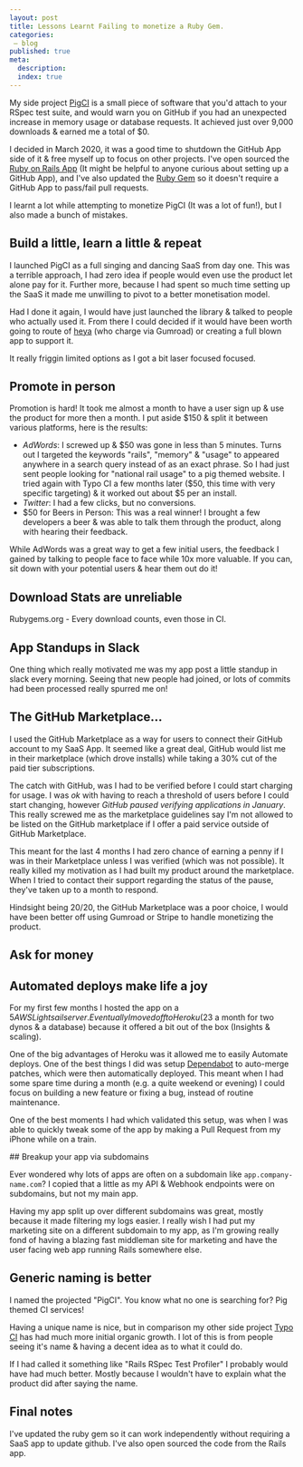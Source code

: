 ```yaml
---
layout: post
title: Lessons Learnt Failing to monetize a Ruby Gem.
categories:
 – blog
published: true
meta:
  description: 
  index: true
---
```


My side project [PigCI](https://pigci.com/) is a small piece of software that you'd attach to your RSpec test suite, and would warn you on GitHub if you had an unexpected increase in memory usage or database requests. It achieved just over 9,000 downloads & earned me a total of $0.

I decided in March 2020, it was a good time to shutdown the GitHub App side of it & free myself up to focus on other projects. I've open sourced the [Ruby on Rails App](https://github.com/PigCI/App) (It might be helpful to anyone curious about setting up a GitHub App), and I've also updated the [Ruby Gem](https://github.com/PigCI/pig-ci-rails) so it doesn't require a GitHub App to pass/fail pull requests.

I learnt a lot while attempting to monetize PigCI (It was a lot of fun!), but I also made a bunch of mistakes.

## Build a little, learn a little & repeat

I launched PigCI as a full singing and dancing SaaS from day one. This was a terrible approach, I had zero idea if people would even use the product let alone pay for it. Further more, because I had spent so much time setting up the SaaS it made me unwilling to pivot to a better monetisation model.

Had I done it again, I would have just launched the library & talked to people who actually used it. From there I could decided if it would have been worth going to route of [heya](https://github.com/honeybadger-io/heya) (who charge via Gumroad) or creating a full blown app to support it.

It really friggin limited options as I got a bit laser focused focused.

## Promote in person

Promotion is hard! It took me almost a month to have a user sign up & use the product for more then a month. I put aside $150 & split it between various platforms, here is the results:

- *AdWords*: I screwed up & $50 was gone in less than 5 minutes. Turns out I targeted the keywords "rails", "memory" & "usage" to appeared anywhere in a search query instead of as an exact phrase. So I had just sent people looking for "national rail usage" to a pig themed website. I tried again with Typo CI a few months later ($50, this time with very specific targeting) & it worked out about $5 per an install.
- *Twitter*: I had a few clicks, but no conversions.
- $50 for Beers in Person: This was a real winner! I brought a few developers a beer & was able to talk them through the product, along with hearing their feedback.

While AdWords was a great way to get a few initial users, the feedback I gained by talking to people face to face while 10x more valuable. If you can, sit down with your potential users & hear them out do it!

## Download Stats are unreliable

Rubygems.org - Every download counts, even those in CI.

## App Standups in Slack

One thing which really motivated me was my app post a little standup in slack every morning. Seeing that new people had joined, or lots of commits had been processed really spurred me on!


## The GitHub Marketplace...

I used the GitHub Marketplace as a way for users to connect their GitHub account to my SaaS App. It seemed like a great deal, GitHub would list me in their marketplace (which drove installs) while taking a 30% cut of the paid tier subscriptions.

The catch with GitHub, was I had to be verified before I could start charging for usage. I was _ok_ with having to reach a threshold of users before I could start changing, however *GitHub paused verifying applications in January*. This really screwed me as the  marketplace guidelines say I'm not allowed to be listed on the GitHub marketplace if I offer a paid service outside of GitHub Marketplace.

This meant for the last 4 months I had zero chance of earning a penny if I was in their Marketplace unless I was verified (which was not possible). It really killed my motivation as I had built my product around the marketplace. When I tried to contact their support regarding the status of the pause, they've taken up to a month to respond.

Hindsight being 20/20, the GitHub Marketplace was a poor choice, I would have been better off using Gumroad or Stripe to handle monetizing the product.

## Ask for money

## Automated deploys make life a joy

For my first few months I hosted the app on a $5 AWS Lightsail server. Eventually I moved off to Heroku ($23 a month for two dynos & a database) because it offered a bit out of the box (Insights & scaling).

One of the big advantages of Heroku was it allowed me to easily Automate deploys. One of the best things I did was setup [Dependabot](https://dependabot.com/) to auto-merge patches, which were then automatically deployed. This meant when I had some spare time during a month (e.g. a quite weekend or evening) I could focus on building a new feature or fixing a bug, instead of routine maintenance.

One of the best moments I had which validated this setup, was when I was able to quickly tweak some of the app by making a Pull Request from my iPhone while on a train.

## Breakup your app via subdomains

Ever wondered why lots of apps are often on a subdomain like `app.company-name.com`? I copied that a little as my API & Webhook endpoints were on subdomains, but not my main app.

Having my app split up over different subdomains was great, mostly because it made filtering my logs easier. I really wish I had put my marketing site on a different subdomain to my app, as I'm growing really fond of having a blazing fast middleman site for marketing and have the user facing web app running Rails somewhere else.

## Generic naming is better

I named the projected "PigCI". You know what no one is searching for? Pig themed CI services!

Having a unique name is nice, but in comparison my other side project [Typo CI](https://typoci.com/) has had much more initial organic growth. I lot of this is from people seeing it's name & having a decent idea as to what it could do.

If I had called it something like "Rails RSpec Test Profiler" I probably would have had much better. Mostly because I wouldn't have to explain what the product did after saying the name.

## Final notes

I've updated the ruby gem so it can work independently without requiring a SaaS app to update github. I've also open sourced the code from the Rails app.
